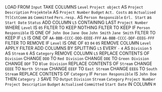 LOAD FROM `Input`
TAKE COLUMNS
	`Level`
	`Project object` AS `Project Description`
	`Projektelm` AS `Project Number`
	`Budget`
	`Act. Costs` as `Actualised`
	`TtlCstComm` as `Committed`
	`Pers.resp.` AS `Person Responsible`
	`Erl. Start` as `Start Date`
	`Status`
ADD COLUMN `L5` CONTAINING LAST `Project Number` WHERE `Level` IS `05` 
FILTER TO KEEP NOTHING
FILTER TO KEEP IF `Person Responsible` IS ONE OF
	`John Doe`
	`Jane Doe`
	`John Smith`
	`Jane Smith`
FILTER TO KEEP IF `L5` IS ONE OF
	`AA-BBB-CCCC-DDD-EEEE-FFF`
	`AA-BBB-CCCC-DDF-EEEG-FFF`
FILTER TO REMOVE IF `Level` IS ONE OF
	`03`
	`04`
	`05`
REMOVE COLUMN `Level`
APPLY FILTER
ADD COLUMNS BY SPLITTING `L5` EVERY `-`
	`4` AS `Division`
	`5` AS `Stream`
	`6` AS `Category`
REMOVE COLUMN `L5`
REPLACE CONTENTS OF `Division`
	CHANGE `DDD` TO `Red Division`
	CHANGE `DDE` TO `Green Division`
	CHANGE `DDF` TO `Blue Division`
REPLACE CONTENTS OF `Stream`
	CHANGE `EEEE` TO `North Stream`
	CHANGE `EEEF` TO `East Stream`
	CHANGE `EEEG` TO `South Stream`
REPLACE CONTENTS OF `Category`
	IF `Person Responsible` IS `John Doe` THEN `Category J`
SAVE TO `Output`
	`Division`
	`Stream`
	`Category`
	`Project Number`
	`Project Description`
	`Budget`
	`Actualised`
	`Committed`
	`Start Date` IN COLUMN `M`